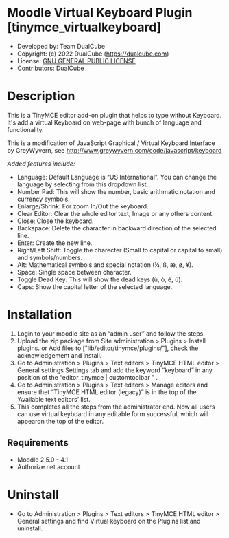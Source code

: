 Moodle Virtual Keyboard Plugin [tinymce_virtualkeyboard]
=======================
* Developed by: Team DualCube
* Copyright: (c) 2022 DualCube (https://dualcube.com)
* License: [GNU GENERAL PUBLIC LICENSE](LICENSE)
* Contributors:  DualCube

Description
===========
This is a TinyMCE editor add-on plugin that helps to type without Keyboard. It's add a virtual Keyboard on web-page with bunch of language and functionality.

This is a modification of JavaScript Graphical / Virtual Keyboard Interface by GreyWyvern,
see http://www.greywyvern.com/code/javascript/keyboard


_Added features include:_
* Language: Default Language is “US International”. You can change the language by selecting from this dropdown list.
* Number Pad: This will show the number, basic arithmatic notation and currency symbols.
* Enlarge/Shrink: For zoom In/Out the keyboard.
* Clear Editor: Clear the whole editor text, Image or any others content.
* Close: Close the keyboard.
* Backspace: Delete the character in backward direction of the selected line.
* Enter: Create the new line.
* Right/Left Shift: Toggle the charecter (Small to capital or capital to small) and symbols/numbers.
* Alt: Mathematical symbols and special notation (¼, ß, æ, ø, ¥).
* Space: Single space between character.
* Toggle Dead Key: This will show the dead keys (ù, ò, é, ū).
* Caps: Show the capital letter of the selected language.


Installation
============
1. Login to your moodle site as an “admin user” and follow the steps.
2. Upload the zip package from Site administration > Plugins > Install plugins. or Add files to ["lib/editor/tinymce/plugins/"], check the acknowledgement and install.
3. Go to Administration > Plugins > Text editors > TinyMCE HTML editor > General settings Settings tab and add the keyword “keyboard” in any position of the “editor_tinymce | customtoolbar ” .
4. Go to Administration > Plugins > Text editors > Manage editors and ensure thet “TinyMCE HTML editor (legacy)” is in the top of the ‘Available text editors’ list. 
5. This completes all the steps from the administrator end. Now all users can use virtual keyboard in any editable form successful, which will appearon the top of the editor.

Requirements
------------
* Moodle 2.5.0 - 4.1
* Authorize.net account



Uninstall
=========
* Go to Administration > Plugins > Text editors > TinyMCE HTML editor > General settings and find Virtual keyboard on the Plugins list and uninstall.
